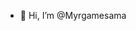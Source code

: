 - 👋 Hi, I’m @Myrgamesama

<!---
Myrgamesama/Myrgamesama is a ✨ special ✨ repository because its `README.md` (this file) appears on your GitHub profile.
You can click the Preview link to take a look at your changes.
--->
